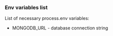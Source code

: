 ### Env variables list

List of necessary process.env variables:

* MONGODB_URL - database connection string
